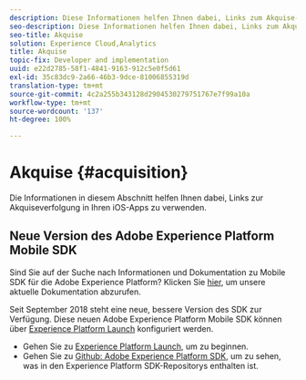 ```yaml
---
description: Diese Informationen helfen Ihnen dabei, Links zum Akquise-Tracking in Ihren iOS-Apps zu verwenden.
seo-description: Diese Informationen helfen Ihnen dabei, Links zum Akquise-Tracking in Ihren iOS-Apps zu verwenden.
seo-title: Akquise
solution: Experience Cloud,Analytics
title: Akquise
topic-fix: Developer and implementation
uuid: e22d2785-58f1-4841-9163-912c5e0f5d61
exl-id: 35c83dc9-2a66-46b3-9dce-81006855319d
translation-type: tm+mt
source-git-commit: 4c2a255b343128d2904530279751767e7f99a10a
workflow-type: tm+mt
source-wordcount: '137'
ht-degree: 100%

---
```


# Akquise {#acquisition}

Die Informationen in diesem Abschnitt helfen Ihnen dabei, Links zur Akquiseverfolgung in Ihren iOS-Apps zu verwenden.

## Neue Version des Adobe Experience Platform Mobile SDK

Sind Sie auf der Suche nach Informationen und Dokumentation zu Mobile SDK für die Adobe Experience Platform? Klicken Sie [hier](https://aep-sdks.gitbook.io/docs/), um unsere aktuelle Dokumentation abzurufen.

Seit September 2018 steht eine neue, bessere Version des SDK zur Verfügung. Diese neuen Adobe Experience Platform Mobile SDK können über [Experience Platform Launch](https://www.adobe.com/de/experience-platform/launch.html) konfiguriert werden.

* Gehen Sie zu [Experience Platform Launch](https://launch.adobe.com/), um zu beginnen.
* Gehen Sie zu [Github: Adobe Experience Platform SDK](https://github.com/Adobe-Marketing-Cloud/acp-sdks), um zu sehen, was in den Experience Platform SDK-Repositorys enthalten ist.
